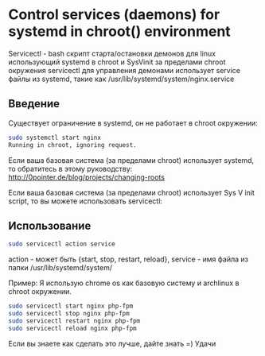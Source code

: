 Control services (daemons) for systemd in chroot() environment
=====================

Servicectl - bash скрипт старта/остановки демонов для linux использующий systemd в chroot и SysVinit за пределами chroot окружения
servicectl для управления демонами использует service файлы из systemd, такие как /usr/lib/systemd/system/nginx.service

Введение
---

Существует ограничение в systemd, он не работает в chroot окружении:
```bash
sudo systemctl start nginx
Running in chroot, ignoring request.
```
Если ваша базовая система (за пределами chroot) использует systemd,
то обратитесь в этому руководству: http://0pointer.de/blog/projects/changing-roots

Если ваша базовая система (за пределами chroot) использует Sys V init script,
то вы можете использовать servicectl:

Использование
---
```bash
sudo servicectl action service
``` 
action - может быть {start, stop, restart, reload},
service - имя файла из папки /usr/lib/systemd/system/

Пример:
Я использую chrome os как базовую систему и archlinux в chroot окружении.
```bash
sudo servicectl start nginx php-fpm
sudo servicectl stop nginx php-fpm
sudo servicectl restart nginx php-fpm
sudo servicectl reload nginx php-fpm
```

Если вы знаете как сделать это лучше, дайте знать =)
Удачи